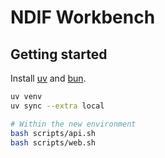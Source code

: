 # NDIF Workbench

## Getting started

Install [uv](https://docs.astral.sh/uv/getting-started/installation) and [bun](https://bun.com/docs/installation).

```bash
uv venv
uv sync --extra local

# Within the new environment
bash scripts/api.sh
bash scripts/web.sh
```